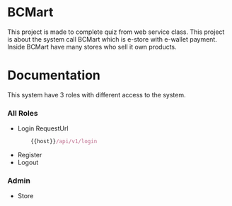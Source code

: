 # BCMart
This project is made to complete quiz from web service class. 
This project is about the system call BCMart which is e-store with e-wallet payment. Inside BCMart have many stores who sell it own products.

# Documentation
This system have 3 roles with different access to the system.

### All Roles
* Login
    RequestUrl
    ```javascript
        {{host}}/api/v1/login
    ```
* Register
* Logout
### Admin
* Store
